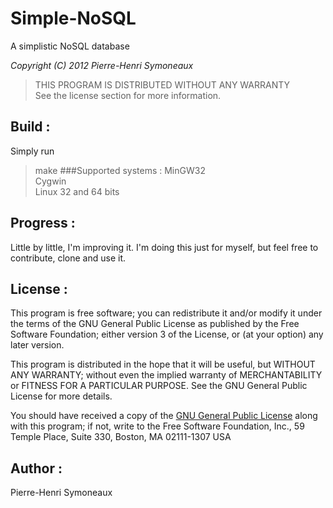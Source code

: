 Simple-NoSQL
============

A simplistic NoSQL database

*Copyright (C) 2012 Pierre-Henri Symoneaux*

> THIS PROGRAM IS DISTRIBUTED WITHOUT ANY WARRANTY <br>
> See the license section for more information. <br>

## Build :
Simply run
> make
###Supported systems : 
	MinGW32<br>
	Cygwin<br>
	Linux 32 and 64 bits

## Progress :
Little by little, I'm improving it. I'm doing this just for myself, but feel free to contribute, clone and use it.

## License :
This program is free software; you can redistribute it and/or modify
it under the terms of the GNU General Public License as published by
the Free Software Foundation; either version 3 of the License, or
(at your option) any later version.

This program is distributed in the hope that it will be useful, but
WITHOUT ANY WARRANTY; without even the implied warranty of
MERCHANTABILITY or FITNESS FOR A PARTICULAR PURPOSE.  See the GNU
General Public License for more details.

You should have received a copy of the [GNU General Public License](http://www.gnu.org/licenses/gpl-3.0.txt)
along with this program; if not, write to the Free Software
Foundation, Inc., 59 Temple Place, Suite 330, Boston, MA 02111-1307
USA

## Author :
Pierre-Henri Symoneaux
